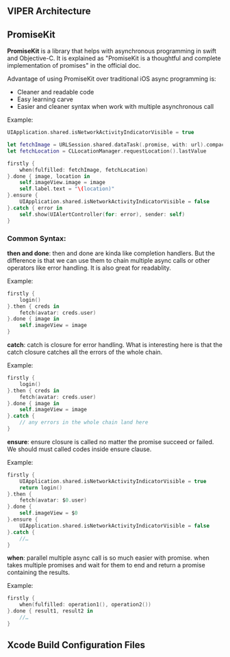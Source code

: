 ## VIPER Architecture

## PromiseKit

**PromiseKit** is a library that helps with asynchronous programming in swift and Objective-C. It is explained as "PromiseKit is a thoughtful and complete implementation of promises" in the official doc.

Advantage of using PromiseKit over traditional iOS async programming is:
* Cleaner and readable code
* Easy learning carve 
* Easier and cleaner syntax when work with multiple asynchronous call

Example: 

```swift
UIApplication.shared.isNetworkActivityIndicatorVisible = true

let fetchImage = URLSession.shared.dataTask(.promise, with: url).compactMap{ UIImage(data: $0.data) }
let fetchLocation = CLLocationManager.requestLocation().lastValue

firstly {
    when(fulfilled: fetchImage, fetchLocation)
}.done { image, location in
    self.imageView.image = image
    self.label.text = "\(location)"
}.ensure {
    UIApplication.shared.isNetworkActivityIndicatorVisible = false
}.catch { error in
    self.show(UIAlertController(for: error), sender: self)
}
```

### Common Syntax: 

**then and done**: then and done are kinda like completion handlers. But the difference is that we can use them to chain multiple async calls or other operators like error handling. It is also great for readablity. 

Example:
```swift
firstly {
    login()
}.then { creds in
    fetch(avatar: creds.user)
}.done { image in
    self.imageView = image
}
```

**catch**: catch is closure for error handling. What is interesting here is that the catch closure catches all the errors of the whole chain. 

Example:
```swift
firstly {
    login()
}.then { creds in
    fetch(avatar: creds.user)
}.done { image in
    self.imageView = image
}.catch {
    // any errors in the whole chain land here
}
```

**ensure**: ensure closure is called no matter the promise succeed or failed. We should must called codes inside ensure clause.

Example: 
```swift
firstly {
    UIApplication.shared.isNetworkActivityIndicatorVisible = true
    return login()
}.then {
    fetch(avatar: $0.user)
}.done {
    self.imageView = $0
}.ensure {
    UIApplication.shared.isNetworkActivityIndicatorVisible = false
}.catch {
    //…
}
```

**when**: parallel multiple async call is so much easier with promise. when takes multiple promises and wait for them to end and return a promise containing the results.

Example:
```swift
firstly {
    when(fulfilled: operation1(), operation2())
}.done { result1, result2 in
    //…
}
```
## Xcode Build Configuration Files
